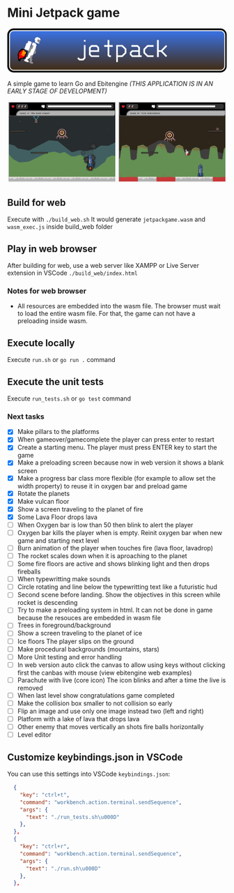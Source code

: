 # Mini Jetpack game

![jetpack game banner](https://github.com/darellanodev/jetpack-game/blob/main/img_github_readme/banner.png?raw=true)

A simple game to learn Go and Ebitengine *(THIS APPLICATION IS IN AN EARLY STAGE OF DEVELOPMENT)*

![jetpack game screenshots](https://github.com/darellanodev/jetpack-game/blob/main/img_github_readme/screenshots.png?raw=true)

## Build for web

Execute with `./build_web.sh` It would generate `jetpackgame.wasm` and `wasm_exec.js` inside build_web folder

## Play in web browser

After building for web, use a web server like XAMPP or Live Server extension in VSCode `./build_web/index.html`

### Notes for web browser

- All resources are embedded into the wasm file. The browser must wait to load the entire wasm file. For that, the game can not have a preloading inside wasm.

## Execute locally

Execute `run.sh` or `go run .` command

## Execute the unit tests

Execute `run_tests.sh` or `go test` command

### Next tasks

- [x] Make pillars to the platforms
- [x] When gameover/gamecomplete the player can press enter to restart
- [x] Create a starting menu. The player must press ENTER key to start the game
- [x] Make a preloading screen because now in web version it shows a blank screen
- [x] Make a progress bar class more flexible (for example to allow set the width property) to reuse it in oxygen bar and preload game
- [x] Rotate the planets
- [x] Make vulcan floor
- [x] Show a screen traveling to the planet of fire
- [x] Some Lava Floor drops lava
- [ ] When Oxygen bar is low than 50 then blink to alert the player
- [ ] Oxygen bar kills the player when is empty. Reinit oxygen bar when new game and starting next level
- [ ] Burn animation of the player when touches fire (lava floor, lavadrop)
- [ ] The rocket scales down when it is aproaching to the planet
- [ ] Some fire floors are active and shows blinking light and then drops fireballs
- [ ] When typewritting make sounds
- [ ] Circle rotating and line below the typewritting text like a futuristic hud
- [ ] Second scene before landing. Show the objectives in this screen while rocket is descending
- [ ] Try to make a preloading system in html. It can not be done in game because the resouces are embedded in wasm file
- [ ] Trees in foreground/background
- [ ] Show a screen traveling to the planet of ice
- [ ] Ice floors The player slips on the ground
- [ ] Make procedural backgrounds (mountains, stars)
- [ ] More Unit testing and error handling
- [ ] In web version auto click the canvas to allow using keys without clicking first the canbas with mouse (view ebitengine web examples)
- [ ] Parachute with live (core icon) The icon blinks and after a time the live is removed
- [ ] When last level show congratulations game completed
- [ ] Make the collision box smaller to not collision so early
- [ ] Flip an image and use only one image instead two (left and right)
- [ ] Platform with a lake of lava that drops lava
- [ ] Other enemy that moves vertically an shots fire balls horizontally
- [ ] Level editor

## Customize keybindings.json in VSCode

You can use this settings into VSCode `keybindings.json`:

```json
  {
    "key": "ctrl+t",
    "command": "workbench.action.terminal.sendSequence",
    "args": {
      "text": "./run_tests.sh\u000D"
    },
  },
  {
    "key": "ctrl+r",
    "command": "workbench.action.terminal.sendSequence",
    "args": {
      "text": "./run.sh\u000D"
    },
  },
```
